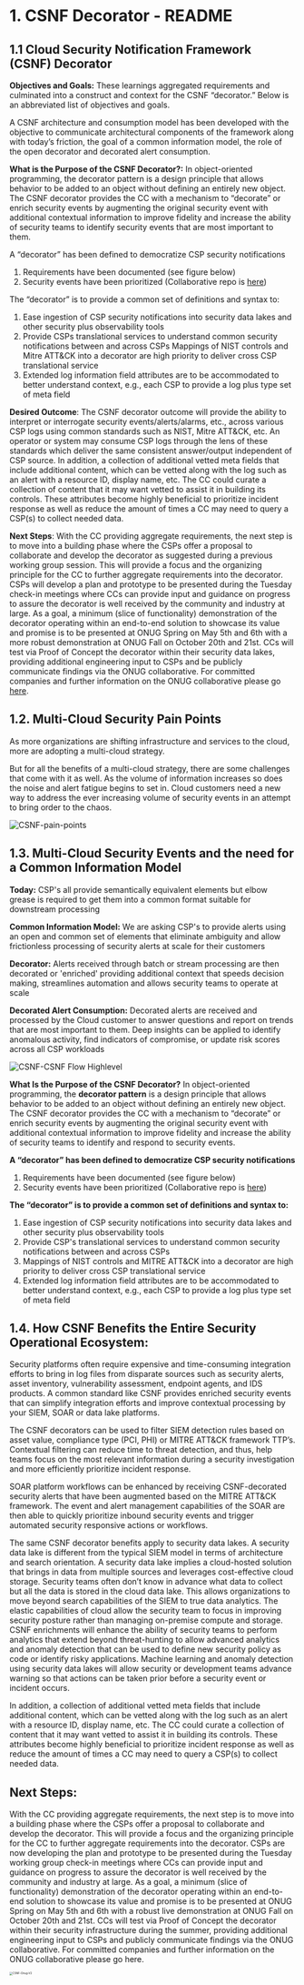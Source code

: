 # 1. CSNF Decorator - README

## 1.1 Cloud Security Notification Framework (CSNF) Decorator

**Objectives and Goals:** These learnings aggregated requirements and culminated into a construct and context for the CSNF “decorator.” Below is an abbreviated list of objectives and goals.

A CSNF architecture and consumption model has been developed with the objective to communicate architectural components of the framework along with today’s friction, the goal of a common information model, the role of the open decorator and decorated alert consumption. 

**What is the Purpose of the CSNF Decorator?:** In object-oriented programming, the decorator pattern is a design principle that allows behavior to be added to an object without defining an entirely new object. The CSNF decorator provides the CC with a mechanism to “decorate” or enrich security events by augmenting the original security event with additional contextual information to improve fidelity and increase the ability of security teams to identify security events that are most important to them.

A “decorator” has been defined to democratize CSP security notifications

1. Requirements have been documented (see figure below)
2. Security events have been prioritized (Collaborative repo is [here](https://drive.google.com/drive/folders/1qh7l2CVcZQKKCack8smrFZd1l_Ft00yy?usp=sharing))

The “decorator” is to provide a common set of definitions and syntax to:

1. Ease ingestion of CSP security notifications into security data lakes and other security plus observability tools
2. Provide CSPs translational services to understand common security notifications between and across CSPs Mappings of NIST controls and Mitre ATT&CK into a decorator are high priority to deliver cross CSP translational service
3. Extended log information field attributes are to be accommodated to better understand context, e.g., each CSP to provide a log plus type set of meta field

**Desired Outcome**: The CSNF decorator outcome will provide the ability to interpret or interrogate security events/alerts/alarms, etc., across various CSP logs using common standards such as NIST, Mitre ATT&CK, etc. An operator or system may consume CSP logs through the lens of these standards which deliver the same consistent answer/output independent of CSP source. In addition, a collection of additional vetted meta fields that include additional content, which can be vetted along with the log such as an alert with a resource ID, display name, etc. The CC could curate a collection of content that it may want vetted to assist it in building its controls. These attributes become highly beneficial to prioritize incident response as well as reduce the amount of times a CC may need to query a CSP(s) to collect needed data.  

**Next Steps**: With the CC providing aggregate requirements, the next step is to move into a building phase where the CSPs offer a proposal to collaborate and develop the decorator as suggested during a previous working group session. This will provide a focus and the organizing principle for the CC to further aggregate requirements into the decorator. CSPs will develop a plan and prototype to be presented during the Tuesday check-in meetings where CCs can provide input and guidance on progress to assure the decorator is well received by the community and industry at large. As a goal, a minimum (slice of functionality) demonstration of the decorator operating within an end-to-end solution to showcase its value and promise is to be presented at ONUG Spring on May 5th and 6th with a more robust demonstration at ONUG Fall on October 20th and 21st.  CCs will test via Proof of Concept the decorator within their security data lakes, providing additional engineering input to CSPs and be publicly communicate findings via the ONUG collaborative.  For committed companies and further information on the ONUG collaborative please go [here](https://onug.net/collaborative/).  

## 1.2. Multi-Cloud Security Pain Points

As more organizations are shifting infrastructure and services to the cloud, more are adopting a multi-cloud strategy.

But for all the benefits of a multi-cloud strategy, there are some challenges that come with it as well. As the volume of information increases so does the noise and alert fatigue begins to set in. Cloud customers need a new way to address the ever increasing volume of security events in an attempt to bring order to the chaos. 

![CSNF-pain-points](./arch/img/CSNF-pain-points.png)

## 1.3. Multi-Cloud Security Events and the need for a Common Information Model

**Today:** CSP's all provide semantically equivalent elements but elbow grease is required to get them into a common format suitable for downstream processing

**Common Information Model:** We are asking CSP's to provide alerts using an open and common set of elements that eliminate ambiguity and allow frictionless processing of security alerts at scale for their customers

**Decorator:** Alerts received through batch or stream processing are then decorated or 'enriched' providing additional context that speeds decision making, streamlines automation and allows security teams to operate at scale

**Decorated Alert Consumption:** Decorated alerts are received and processed by the Cloud customer to answer questions and report on trends that are most important to them. Deep insights can be applied to identify anomalous activity, find indicators of compromise, or update risk scores across all CSP workloads

![CSNF-CSNF Flow Highlevel](./arch/img/CSNF-CSNF-Flow-Highlevel.png)



**What Is the Purpose of the CSNF Decorator?** In object-oriented programming, the **decorator pattern** is a design principle that allows behavior to be added to an object without defining an entirely new object. The CSNF decorator provides the CC with a mechanism to “decorate” or enrich security events by augmenting the original security event with additional contextual information to improve fidelity and increase the ability of security teams to identify and respond to security events.

**A “decorator” has been defined to democratize CSP security notifications**

1. Requirements have been documented (see figure below)
2. Security events have been prioritized (Collaborative repo is [here](https://drive.google.com/drive/folders/1qh7l2CVcZQKKCack8smrFZd1l_Ft00yy?usp=sharing))

**The  “decorator” is to provide a common set of definitions and syntax to:**

1. Ease ingestion of CSP security notifications into security data lakes and other security plus observability tools
2. Provide CSP's translational services to understand common security notifications between and across CSPs  
3. Mappings of NIST controls and MITRE ATT&CK into a decorator are high priority to deliver cross CSP translational service
4. Extended log information field attributes are to be accommodated to better understand context, e.g., each CSP to provide a log plus type set of meta field

## 1.4. How CSNF Benefits the Entire Security Operational Ecosystem:

Security platforms often require expensive and time-consuming integration efforts to bring in log files from disparate sources such as security alerts, asset inventory, vulnerability assessment, endpoint agents, and IDS products. A common standard like CSNF provides enriched security events that can simplify integration efforts and improve contextual processing by your SIEM, SOAR or data lake platforms.  

The CSNF decorators can be used to filter SIEM detection rules based on asset value, compliance type (PCI, PHI) or MITRE ATT&CK framework TTP’s. Contextual filtering can reduce time to threat detection, and thus, help teams focus on the most relevant information during a security investigation and more efficiently prioritize incident response.

SOAR platform workflows can be enhanced by receiving CSNF-decorated security alerts that have been augmented based on the MITRE ATT&CK framework. The event and alert management capabilities of the SOAR are then able to quickly prioritize inbound security events and trigger automated security responsive actions or workflows.

The same CSNF decorator benefits apply to security data lakes. A security data lake is different from the typical SIEM model in terms of architecture and search orientation. A security data lake implies a cloud-hosted solution that brings in data from multiple sources and leverages cost-effective cloud storage. Security teams often don’t know in advance what data to collect but all the data is stored in the cloud data lake. This allows organizations to move beyond search capabilities of the SIEM to true data analytics. The elastic capabilities of cloud allow the security team to focus in improving security posture rather than managing on-premise compute and storage. CSNF enrichments will enhance the ability of security teams to perform analytics that extend beyond threat-hunting to allow advanced analytics and anomaly detection that can be used to define new security policy as code or identify risky applications. Machine learning and anomaly detection using security data lakes will allow security or development teams advance warning so that actions can be taken prior before a security event or incident occurs.

In addition, a collection of additional vetted meta fields that include additional content, which can be vetted along with the log such as an alert with a resource ID, display name, etc. The CC could curate a collection of content that it may want vetted to assist it in building its controls. These attributes become highly beneficial to prioritize incident response as well as reduce the amount of times a CC may need to query a CSP(s) to collect needed data.  

## Next Steps: 

With the CC providing aggregate requirements, the next step is to move into a building phase where the CSPs offer a proposal to collaborate and develop the decorator. This will provide a focus and the organizing principle for the CC to further aggregate requirements into the decorator. CSPs are now developing the plan and prototype to be presented during the Tuesday working group check-in meetings where CCs can provide input and guidance on progress to assure the decorator is well received by the community and industry at large.  As a goal, a minimum (slice of functionality) demonstration of the decorator operating within an end-to-end solution to showcase its value and promise is to be presented at ONUG Spring on May 5th and 6th with a robust live demonstration at ONUG Fall on October 20th and 21st.  CCs will test via Proof of Concept the decorator within their security infrastructure during the summer, providing additional engineering input to CSPs and publicly communicate findings via the ONUG collaborative.  For committed companies and further information on the ONUG collaborative please go here.   



<img src="./arch/img/CSNF-Onug-V2.png" alt="CSNF-Onug-V2" style="zoom:33%;" />

















